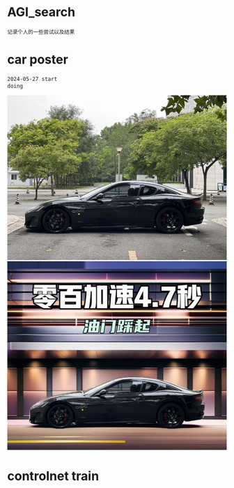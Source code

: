 # AGI_search
    记录个人的一些尝试以及结果

# car poster
    2024-05-27 start 
    doing 
![原始图片](/demo/origin.jpg)
![生成图片](/demo/sd.jpg)
# controlnet train
